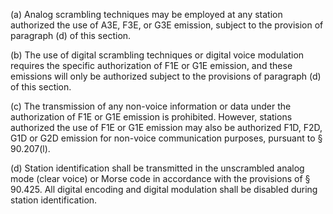 (a) Analog scrambling techniques may be employed at any station authorized the use of A3E, F3E, or G3E emission, subject to the provision of paragraph (d) of this section.

(b) The use of digital scrambling techniques or digital voice modulation requires the specific authorization of F1E or G1E emission, and these emissions will only be authorized subject to the provisions of paragraph (d) of this section.

(c) The transmission of any non-voice information or data under the authorization of F1E or G1E emission is prohibited. However, stations authorized the use of F1E or G1E emission may also be authorized F1D, F2D, G1D or G2D emission for non-voice communication purposes, pursuant to § 90.207(l).

(d) Station identification shall be transmitted in the unscrambled analog mode (clear voice) or Morse code in accordance with the provisions of § 90.425. All digital encoding and digital modulation shall be disabled during station identification.

